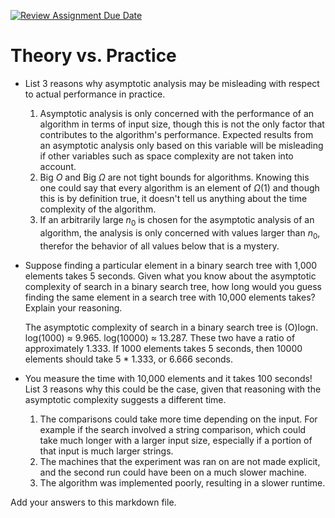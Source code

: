 [![Review Assignment Due Date](https://classroom.github.com/assets/deadline-readme-button-24ddc0f5d75046c5622901739e7c5dd533143b0c8e959d652212380cedb1ea36.svg)](https://classroom.github.com/a/FgMJElkj)
# Theory vs. Practice

- List 3 reasons why asymptotic analysis may be misleading with respect to
  actual performance in practice.

  1. Asymptotic analysis is only concerned with the performance of an algorithm in terms of input size, though this is not the only factor that contributes to the algorithm's performance. Expected results from an asymptotic analysis only based on this variable will be misleading if other variables such as space complexity are not taken into account. 
  2. Big $O$ and Big $\Omega$ are not tight bounds for algorithms. Knowing this one could say that every algorithm is an element of $\Omega(1)$ and though this is by definition true, it doesn't tell us anything about the time complexity of the algorithm.
  3. If an arbitrarily large $n_0$ is chosen for the asymptotic analysis of an algorithm, the analysis is only concerned with values larger than $n_0$, therefor the behavior of all values below that is a mystery.

- Suppose finding a particular element in a binary search tree with 1,000
  elements takes 5 seconds. Given what you know about the asymptotic complexity
  of search in a binary search tree, how long would you guess finding the same
  element in a search tree with 10,000 elements takes? Explain your reasoning.

  The asymptotic complexity of search in a binary search tree is (O)logn. log(1000) ≈ 9.965. log(10000) ≈ 13.287. These two have a ratio of approximately 1.333. If 1000 elements takes 5 seconds, then 10000 elements should take 5 * 1.333, or 6.666 seconds. 

- You measure the time with 10,000 elements and it takes 100 seconds! List 3
  reasons why this could be the case, given that reasoning with the asymptotic
  complexity suggests a different time.

  1. The comparisons could take more time depending on the input. For example if the search involved a string comparison, which could take much longer with a larger input size, especially if a portion of that input is much larger strings. 
  2. The machines that the experiment was ran on are not made explicit, and the second run could have been on a much slower machine.
  3. The algorithm was implemented poorly, resulting in a slower runtime. 

Add your answers to this markdown file.
